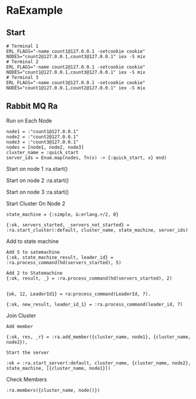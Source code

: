 # RaExample

## Start

    # Terminal 1
    ERL_FLAGS="-name count1@127.0.0.1 -setcookie cookie" NODES="count2@127.0.0.1,count3@127.0.0.1" iex -S mix
    # Terminal 2
    ERL_FLAGS="-name count2@127.0.0.1 -setcookie cookie" NODES="count1@127.0.0.1,count3@127.0.0.1" iex -S mix
    # Terminal 3
    ERL_FLAGS="-name count3@127.0.0.1 -setcookie cookie" NODES="count1@127.0.0.1,count2@127.0.0.1" iex -S mix

## Rabbit MQ Ra

Run on Each Node

    node1 = :"count1@127.0.0.1"
    node2 = :"count2@127.0.0.1"
    node3 = :"count3@127.0.0.1"
    nodes = [node1, node2, node3]
    cluster_name = :quick_start
    server_ids = Enum.map(nodes, fn(x) -> {:quick_start, x} end)

Start on node 1
    :ra.start()

Start on node 2
    :ra.start()

Start on node 3
    :ra.start()

Start Cluster On Node 2

    state_machine = {:simple, &:erlang.+/2, 0}

    {:ok, servers_started, _servers_not_started} =  :ra.start_cluster(:default, cluster_name, state_machine, server_ids)

Add to state machine

    Add 5 to satemachine
    {:ok, state_machine_result, leader_id} = :ra.process_command(hd(servers_started), 5)

    Add 2 to Statemachine
    {:ok, result, _} = :ra.process_command(hd(servers_started), 2)


    {ok, 12, LeaderId1} = ra:process_command(LeaderId, 7).

    {:ok, new_result, leader_id_1} = :ra.process_command(leader_id, 7)

Join Cluster 

    Add member

    {:ok, res, _r} = :ra.add_member({cluster_name, node1}, {cluster_name, node2}),

    Start the server

    :ok = :ra.start_server(:default, cluster_name, {cluster_name, node2}, state_machine, [{cluster_name, node1}])


Check Members

    :ra.members({cluster_name, node()})    